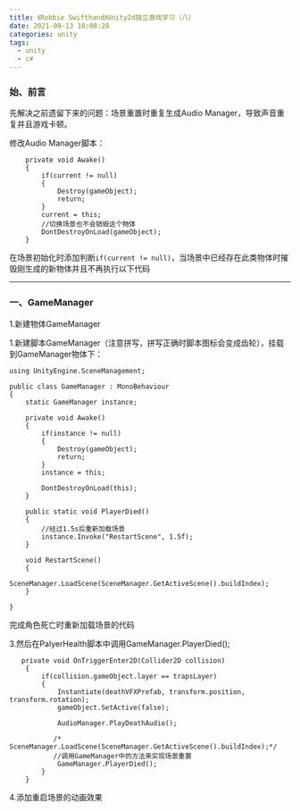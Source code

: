 ```yaml
---
title: 《Robbie Swifthand》Unity2d独立游戏学习（八）
date: 2021-09-13 10:08:28
categories:	unity
tags:
  - unity
  - c#
---
```




### 	始、前言

先解决之前遗留下来的问题：场景重置时重复生成Audio Manager，导致声音重复并且游戏卡顿。

<!--more-->

修改Audio Manager脚本：

```
    private void Awake()
    {
        if(current != null)
        {
            Destroy(gameObject);
            return;
        }
        current = this;
        //切换场景也不会销毁这个物体
        DontDestroyOnLoad(gameObject);
    }
```

在场景初始化时添加判断`if(current != null)`，当场景中已经存在此类物体时摧毁刚生成的新物体并且不再执行以下代码



---



### 	一、GameManager

1.新建物体GameManager

1.新建脚本GameManager（注意拼写，拼写正确时脚本图标会变成齿轮），挂载到GameManager物体下：

```
using UnityEngine.SceneManagement;

public class GameManager : MonoBehaviour
{
    static GameManager instance;

    private void Awake()
    {
        if(instance != null)
        {
            Destroy(gameObject);
            return;
        }
        instance = this;

        DontDestroyOnLoad(this);
    }

    public static void PlayerDied()
    {
        //经过1.5s后重新加载场景
        instance.Invoke("RestartScene", 1.5f);
    }

    void RestartScene()
    {
        SceneManager.LoadScene(SceneManager.GetActiveScene().buildIndex);
    }

}
```

完成角色死亡时重新加载场景的代码



3.然后在PalyerHealth脚本中调用GameManager.PlayerDied();

```
   private void OnTriggerEnter2D(Collider2D collision)
    {
        if(collision.gameObject.layer == trapsLayer)
        {
            Instantiate(deathVFXPrefab, transform.position, transform.rotation);
            gameObject.SetActive(false);

            AudioManager.PlayDeathAudio();

           /* SceneManager.LoadScene(SceneManager.GetActiveScene().buildIndex);*/
           //调用GameManager中的方法来实现场景重置
            GameManager.PlayerDied();
        }
    }

```



4.添加重启场景的动画效果

